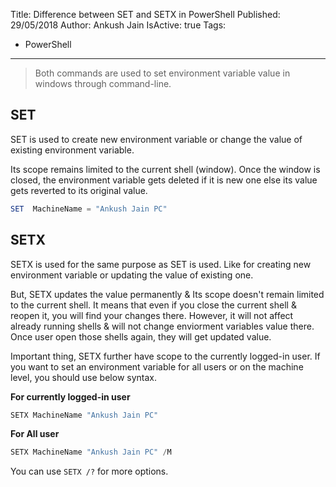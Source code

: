 Title: Difference between SET and SETX in PowerShell
Published: 29/05/2018
Author: Ankush Jain
IsActive: true
Tags:
  - PowerShell
---
> Both commands are used to set environment variable value in windows through command-line.

## SET
SET is used to create new environment variable or change the value of existing environment variable. 

Its scope remains limited to the current shell (window). Once the window is closed, the environment variable gets deleted if it is new one else its value gets reverted to its original value.

```powershell
SET  MachineName = "Ankush Jain PC"
```

## SETX
SETX is used for the same purpose as SET is used. Like for creating new environment variable or updating the value of existing one. 

But, SETX updates the value permanently & Its scope doesn't remain limited to the current shell. It means that even if you close the current shell & reopen it, you will find your changes there. However, it will not affect already running shells & will not change enviorment variables value there. Once user open those shells again, they will get updated value.

Important thing, SETX further have scope to the currently logged-in user. If you want to set an environment variable for all users or on the machine level, you should use below syntax.

**For currently logged-in user**
```powershell
SETX MachineName "Ankush Jain PC"
```

**For All user** 
```powershell
SETX MachineName "Ankush Jain PC" /M 
```

You can use `SETX /?` for more options.